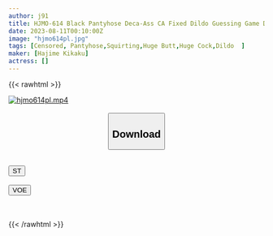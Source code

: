 ```yaml
---
author: j91
title: HJMO-614 Black Pantyhose Deca-Ass CA Fixed Dildo Guessing Game Dominant Rod Ippon Game! 1 Million Yen Prize If You Hit It! If You Remove It, You Will Immediately Get A Big Cock On The Spot! A Flight Attendant Who Is Caught In A Sensitive Pussy That Is Bigger Than Her Boyfriend And Who Has Gone Crazy Can't Refuse A Vaginal Cum Shot! ? 2
date: 2023-08-11T00:10:00Z
image: "hjmo614pl.jpg"
tags: [Censored, Pantyhose,Squirting,Huge Butt,Huge Cock,Dildo	]
maker: [Hajime Kikaku]
actress: []
---
```



{{< rawhtml >}}

<div class="video" data-videoid="J3o0J82e14Cjvpd">
    <a href="javascript:;">
        <img src="https://my.j91.asia/posts/hjmo614pl/hjmo614pl.jpg" width="WIDTH" height="HEIGHT" alt="hjmo614pl.mp4" loading="lazy">
    </a>
</div>

<script type="text/javascript" src="https://j91.asia/asset/on-demand-st.js"></script>

<br>
  <link rel="stylesheet" href="https://j91.asia/asset/bs5.css">
  
  <center>
  <button class="btn btn-primary" type="button" data-bs-toggle="collapse" data-bs-target=".multi-collapse" aria-expanded="false" aria-controls="multiCollapseExample1 multiCollapseExample2"><h2>Download</h2></button></center>
</p>
<div class="row">
  <div class="col">
    <div class="collapse multi-collapse" id="multiCollapseExample1">
      <div class="card card-body">
	      	      <br>
<div class="buttons">  
<a href="https://streamtape.to/v/J3o0J82e14Cjvpd"><button class="btn-hover color-3"><i class="fa fa-download"></i> ST</button></a></div>
    </div>
  </div>
</div>
  <div class="col">
    <div class="collapse multi-collapse" id="multiCollapseExample2">
      <div class="card card-body">
	      <br>
<div class="buttons">
    <a href="https://voe.sx/7otusnefgtie"><button class="btn-hover color-9"><i class="fa fa-download"></i> VOE</button></a></div>
<br><br>
      </div>
    </div>
  </div>
</div>

{{< /rawhtml >}}